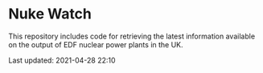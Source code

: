 # Nuke Watch

This repository includes code for retrieving the latest information available on the output of EDF nuclear power plants in the UK.

Last updated: 2021-04-28 22:10